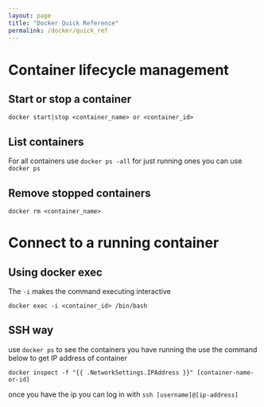 ```yaml
---
layout: page
title: "Docker Quick Reference"
permalink: /docker/quick_ref
---
```


# Container lifecycle management

## Start or stop a container

`docker start|stop <container_name> or <container_id>`

## List containers

For all containers use `docker ps -all` for just running ones you can use `docker ps`

## Remove stopped containers

`docker rm <container_name>`

# Connect to a running container

## Using docker exec

The `-i` makes the command executing interactive

`docker exec -i <container_id> /bin/bash`

## SSH way

use `docker ps` to see the containers you have running the use the command below to get IP address of container

`docker inspect -f "{{ .NetworkSettings.IPAddress }}" [container-name-or-id]`

once you have the ip you can log in with `ssh [username]@[ip-address]`